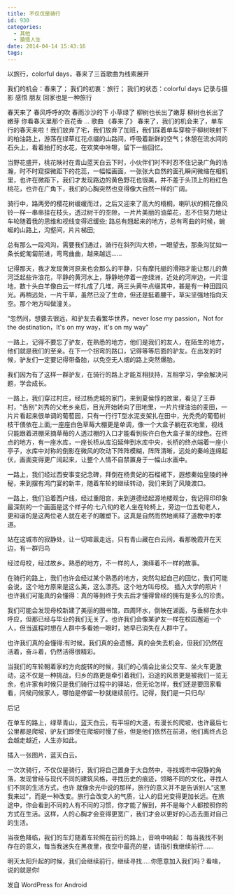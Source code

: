 ```yaml
---
title: 不仅仅是骑行
id: 930
categories:
  - 其他
  - 猿悟人生
date: 2014-04-14 15:43:16
tags:
---
```


以旅行，colorful days，春来了三首歌曲为线索展开

我们的机会：春来了；
我们的初衷：旅行；
我们的状态：colorful days
记录与摄影
感悟
朋友
回家也是一种旅行

春天来了 春风呼呼的吹 春雨沙沙的下 小草绿了 柳树也长出了嫩芽 柳树也长出了嫩芽 你看春天里那个百花香 …
歌曲 《春来了》
春来了，我们的机会来了，单车行的春天来啦！我们放弃了宅，我们放弃了加班，我们踩着单车穿梭于柳树映射下的柏油路上，游荡在绿草红花点缀的山路间，呼吸着新鲜的空气；休憩在流水间的石头上，看着拍打的水花，在欢笑中咔嚓，留下一些回忆。

当野花盛开，桃花映衬在青山蓝天白云下时，小伙伴们时不时忍不住记录广角的浩瀚，时不时窥探微距下的花蕊，一幅幅画面，一张张大自然的面孔瞬间微缩在相机里，也许在微距下，我们才发现路边的黄色野花也很美，并不差于头顶上的粉红色桃花，也许在广角下，我们的心胸突然也变得像大自然一样的广阔。

骑行中，路两旁的樱花树缓缓而过，之后又迎来了高大的梧桐，喇叭状的桐花像风铃一样一串串挂在枝头，透过树干的空隙，一片片美丽的油菜花，忍不住努力地让车轮随着我的思维和视线变得迟缓些; 
路总有翘起来的地方，总有弯曲的时候，蜿蜒的山路上，沟壑间，片片梯田;

总有那么一段鸿沟，需要我们通过，骑行在斜列沟大桥，一眼望去，那条沟犹如一条长蛇匍匐前进，弯弯曲曲，越来越远……

记得那天，我才发现黄河原来也会那么的平静，只有摩托艇的滑翔才能让那儿的黄河泛起些许浪花，平静的黄河水上，静静地停着一座绿洲，近处的河岸边，一片湿地，数十头白羊像白云一样扎成了几堆，两三头黄牛点缀其中，甚是有一种田园风光。再稍远处，一片干草，虽然已没了生命，但还是挺着腰干，草尖坚强地指向天空。那个地方叫做潼关。

“忽然间，想要去很远，和驴友去看繁华世界，never lose my passion，Not for the destination，It's on my way，it's on my way”

一路上，记得不要忘了驴友，在熟悉的地方，他们是我们的友人，在陌生的地方，他们就是我们的至亲。在下一个拐弯的路口，记得等等后面的驴友。在出发的时候，驴友们一定要记得带备胎，以免空无人烟的路上突然爆胎。

我们因为有了这样一群驴友，在骑行的路上才能互相扶持，互相学习，学会解决问题，学会成长。

一路上，我们穿过村庄，经过杨虎城的家门，来到夏侯惇的故里，看见了王莽村，"告别"刘秀的父老乡亲后，目光开始转向了田地里，一片片绿油油的麦田，一片片看起来很单调的葡萄园，只有一行行T型水泥支架扎在田中，光秃秃的葡萄树枝干偎依在上面;一座座白色草莓大棚更是单调，像一个大盒子躺在农地里，视线只能跟着进棚采摘草莓的人透过棚的入口才能看到些许白色大盒子里的绿色。在终点的地方，有一座水库，一座长桥从库沿延伸到水库中央，长桥的终点端着一座小亭子，水库中对称的倒影在微风的吹动下阵阵模糊，阵阵清晰，远处的秦岭连绵起伏，画面变得更广阔起来，让整个人情不自禁置身于一幅山水画中。

一路上，我们经过西安事变纪念碑，拜倒在杨贵妃的石榴裙下，遐想秦始皇陵的神秘，来到摆有鸿门宴的新丰，随着车轮的继续转动，我们来到了风陵渡口。

一路上，我们沿着西户线，经过重阳宫，来到道德经起源地楼观台，我记得印印象最深刻的一个画面是这个样子的:七八旬的老人坐在轮椅上，旁边一位五旬老人，更和谐的是这两位老人就在老子的雕塑下。这真是自然而然地阐释了道教中的孝道。

站在这城市的寂静处，让一切喧嚣走远，只有青山藏在白云间，看那晚霞开在天边，有一群归鸟

经过母校，经过故乡。熟悉的地方，不一样的人，演绎着不一样的故事。

在骑行的路上，我们也许会经过某个熟悉的地方，突然勾起自己的回忆，我们可能会说，这个地方原来是这么美，这么漂亮。这个地方叫母校。
插入大学的照片！
也许我们可能真的会懂得：真的等到终于失去后才懂得曾经的拥有是多么的珍贵。

我们可能会发现母校新建了美丽的图书馆，四周环水，倒映在湖面，与垂柳在水中呼应，但那已经与毕业的我们无关了。也许我们会像某驴友一样在校园邂逅一个人，但当返程时想在人群中多看她一眼时，她早已消失在人群中了。

也许我们真的会懂得:有时候，我们真的会遗憾，真的会失去机会，但我们仍然在活着，奋斗着，仍然活得很精彩。

当我们的车轮朝着家的方向旋转的时候，我们的心情会比坐公交车、坐火车更激动，这不仅是一种挑战，归乡的路更是牵引着我们，沿途的风景更是被我们一览无余，也许家有时候只是我们骑行过程中的驿站，但无论怎样，我们还是要回家看看，问候问候家人，哪怕是停留一秒就继续前行。记得，我们是一只归鸟!

后记

在单车的路上，绿草青山，蓝天白云，有平坦的大道，有漫长的爬坡，也许最后七公里都是爬坡，驴友们即使在爬坡时慢了些，但是他们依然在前进，他们离终点总会越走越近，人生亦如此。

插入一张图片，蓝天白云。

一次次骑行，不仅仅是骑行，我们将自己置身于大自然中，寻找城市中寂静的角落，发现曾经与现代不同的建筑风格，寻找历史的痕迹，领略不同的文化，寻找人们不同的生活方式，也许
就像余光中说的那样，旅行的意义并不是告诉别人“这里我来过”，而是一种改变。旅行会改变人的气质，让人的目光变得更加长远。在旅途中，你会看到不同的人有不同的习惯，你才能了解到，并不是每个人都按照你的方式在生活。这样，人的心胸才会变得更宽广，我们才会以更好的心态去面对自己的生活。

当夜色降临，我们的车灯随着车轮照在前行的路上，音响中响起：
每当我找不到存在的意义，每当我迷失在黑夜里，夜空中最亮的星，请指引我继续前行……

明天太阳升起的时候，我们会继续前行，继续寻找.....你愿意加入我们吗？看啥，说的就是你!

<span class="post_sig">发自 WordPress for Android</span>